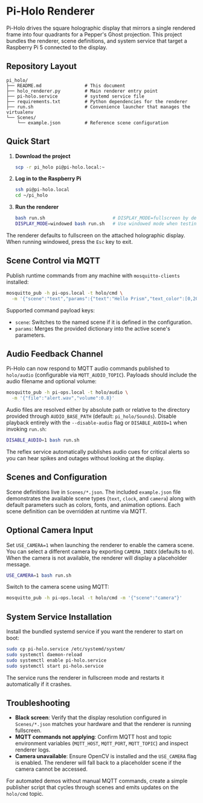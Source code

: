 # Pi-Holo Renderer

Pi-Holo drives the square holographic display that mirrors a single rendered frame into four quadrants for a Pepper's Ghost projection. This project bundles the renderer, scene definitions, and system service that target a Raspberry Pi 5 connected to the display.

## Repository Layout

```
pi_holo/
├── README.md                # This document
├── holo_renderer.py         # Main renderer entry point
├── pi-holo.service          # systemd service file
├── requirements.txt         # Python dependencies for the renderer
├── run.sh                   # Convenience launcher that manages the virtualenv
└── Scenes/
    └── example.json         # Reference scene configuration
```

## Quick Start

1. **Download the project**
   ```bash
   scp -r pi_holo pi@pi-holo.local:~
   ```
2. **Log in to the Raspberry Pi**
   ```bash
   ssh pi@pi-holo.local
   cd ~/pi_holo
   ```
3. **Run the renderer**
   ```bash
   bash run.sh                         # DISPLAY_MODE=fullscreen by default
   DISPLAY_MODE=windowed bash run.sh   # Use windowed mode when testing with a keyboard
   ```

The renderer defaults to fullscreen on the attached holographic display. When running windowed, press the `Esc` key to exit.

## Scene Control via MQTT

Publish runtime commands from any machine with `mosquitto-clients` installed:

```bash
mosquitto_pub -h pi-ops.local -t holo/cmd \
  -m '{"scene":"text","params":{"text":"Hello Prism","text_color":[0,200,255]}}'
```

Supported command payload keys:

- `scene`: Switches to the named scene if it is defined in the configuration.
- `params`: Merges the provided dictionary into the active scene's parameters.

## Audio Feedback Channel

Pi-Holo can now respond to MQTT audio commands published to `holo/audio` (configurable via `MQTT_AUDIO_TOPIC`). Payloads should
include the audio filename and optional volume:

```bash
mosquitto_pub -h pi-ops.local -t holo/audio \
  -m '{"file":"alert.wav","volume":0.8}'
```

Audio files are resolved either by absolute path or relative to the directory provided through `AUDIO_BASE_PATH` (default:
`pi_holo/Sounds`). Disable playback entirely with the `--disable-audio` flag or `DISABLE_AUDIO=1` when invoking `run.sh`:

```bash
DISABLE_AUDIO=1 bash run.sh
```

The reflex service automatically publishes audio cues for critical alerts so you can hear spikes and outages without looking at
the display.

## Scenes and Configuration

Scene definitions live in `Scenes/*.json`. The included `example.json` file demonstrates the available scene types (`text`, `clock`, and `camera`) along with default parameters such as colors, fonts, and animation options. Each scene definition can be overridden at runtime via MQTT.

## Optional Camera Input

Set `USE_CAMERA=1` when launching the renderer to enable the camera scene. You can select a different camera by exporting `CAMERA_INDEX` (defaults to `0`). When the camera is not available, the renderer will display a placeholder message.

```bash
USE_CAMERA=1 bash run.sh
```

Switch to the camera scene using MQTT:

```bash
mosquitto_pub -h pi-ops.local -t holo/cmd -m '{"scene":"camera"}'
```

## System Service Installation

Install the bundled systemd service if you want the renderer to start on boot:

```bash
sudo cp pi-holo.service /etc/systemd/system/
sudo systemctl daemon-reload
sudo systemctl enable pi-holo.service
sudo systemctl start pi-holo.service
```

The service runs the renderer in fullscreen mode and restarts it automatically if it crashes.

## Troubleshooting

- **Black screen**: Verify that the display resolution configured in `Scenes/*.json` matches your hardware and that the renderer is running fullscreen.
- **MQTT commands not applying**: Confirm MQTT host and topic environment variables (`MQTT_HOST`, `MQTT_PORT`, `MQTT_TOPIC`) and inspect renderer logs.
- **Camera unavailable**: Ensure OpenCV is installed and the `USE_CAMERA` flag is enabled. The renderer will fall back to a placeholder scene if the camera cannot be accessed.

For automated demos without manual MQTT commands, create a simple publisher script that cycles through scenes and emits updates on the `holo/cmd` topic.

